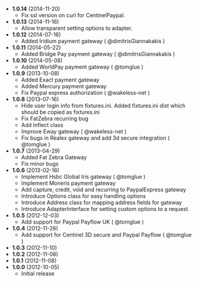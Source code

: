 * __1.0.14__ (2014-11-20)
  * Fix ssl version on curl for CentinelPaypal.
* __1.0.13__ (2014-11-16)
  * Allow transparent setting options to adapter.
* __1.0.12__ (2014-07-16)
  * Added Iridium payment gateway ( @dimitrisGiannakakis )
* __1.0.11__ (2014-05-22)
  * Added Bridge Pay payment gateway ( @dimitrisGiannakakis )
* __1.0.10__ (2014-05-08)
  * Added WorldPay payment gateway ( @tomglue )
* __1.0.9__ (2013-10-08)
  * Added Exact payment gateway
  * Added Mercury payment gateway
  * Fix Paypal express authorization ( @wakeless-net )
* __1.0.8__ (2013-07-16)
  * Hide user login info from fixtures.ini. Added fixtures.ini dist which should be copied as fixtures.ini
  * Fix FatZebra recurring bug
  * Add Inflect class
  * Improve Eway gateway ( @wakeless-net )
  * Fix bugs in Realex gateway and add 3d secure integration ( @tomglue )
* __1.0.7__ (2013-04-29)
  * Added Fat Zebra Gateway
  * Fix minor bugs
* __1.0.6__ (2013-02-16)
  * Implement Hsbc Global Iris gateway ( @tomglue )
  * Implement Moneris payment gateway
  * Add capture, credit, void and recurring to PaypalExpress gateway
  * Introduce Options class for easy handling options
  * Introduce Address class for mapping address fields for gateway
  * Introduce AdapterInterface for setting custom options to a request.
* __1.0.5__ (2012-12-03)
  * Add support for Paypal Payflow UK ( @tomglue )
* __1.0.4__ (2012-11-26)
  * Add support for Centinel 3D secure and Paypal Payflow ( @tomglue )
* __1.0.3__ (2012-11-10)
* __1.0.2__ (2012-11-08)
* __1.0.1__ (2012-11-08)
* __1.0.0__ (2012-10-05)
  * Initial release
